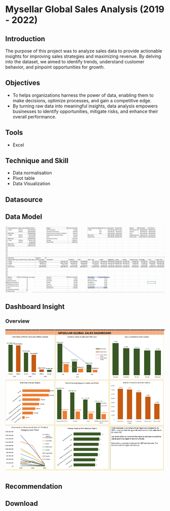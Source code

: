 # Mysellar Global Sales Analysis (2019 - 2022)

## Introduction
The purpose of this project was to analyze sales data to provide actionable insights for improving sales strategies and maximizing revenue. By delving into the dataset, we aimed to identify trends, understand customer behavior, and pinpoint opportunities for growth.

## Objectives
- To helps organizations harness the power of data, enabling them to make decisions, optimize processes, and gain a competitive edge.
- By turning raw data into meaningful insights, data analysis empowers businesses to identify opportunities, mitigate risks, and enhance their overall performance.

## Tools
- Excel

## Technique and Skill
- Data normalisation
- Pivot table
- Data Visualization
  
## Datasource


## Data Model
![Data Model](https://github.com/EzinneObisesan/Mysellar-Global-Sales-Analysis/blob/main/images/Screenshot%202024-08-12%20170829.png)

## Dashboard Insight
### Overview
![Overview](https://github.com/EzinneObisesan/Mysellar-Global-Sales-Analysis/blob/main/images/Screenshot%20(25).png)

## Recommendation 

## Download

